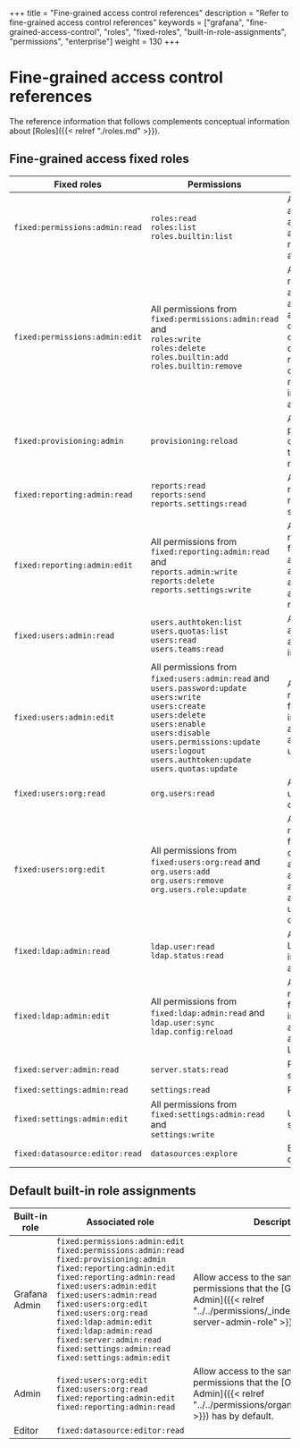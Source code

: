 +++
title = "Fine-grained access control references"
description = "Refer to fine-grained access control references"
keywords = ["grafana", "fine-grained-access-control", "roles", "fixed-roles", "built-in-role-assignments", "permissions", "enterprise"]
weight = 130
+++

# Fine-grained access control references

The reference information that follows complements conceptual information about [Roles]({{< relref "./roles.md" >}}).

## Fine-grained access fixed roles

| Fixed roles                    | Permissions                                                                                                                                                                                                                                                                  | Descriptions                                                                                                                              |
| ------------------------------ | ---------------------------------------------------------------------------------------------------------------------------------------------------------------------------------------------------------------------------------------------------------------------------- | ----------------------------------------------------------------------------------------------------------------------------------------- |
| `fixed:permissions:admin:read` | `roles:read`<br>`roles:list`<br>`roles.builtin:list`                                                                                                                                                                                                                         | Allows to list and get available roles and built-in role assignments.                                                                     |
| `fixed:permissions:admin:edit` | All permissions from `fixed:permissions:admin:read` and <br>`roles:write`<br>`roles:delete`<br>`roles.builtin:add`<br>`roles.builtin:remove`                                                                                                                                 | Allows every read action and in addition allows to create, change and delete custom roles and create or remove built-in role assignments. |
| `fixed:provisioning:admin`     | `provisioning:reload`                                                                                                                                                                                                                                                        | Allow provisioning configurations to be reloaded.                                                                                         |
| `fixed:reporting:admin:read`   | `reports:read`<br>`reports:send`<br>`reports.settings:read`                                                                                                                                                                                                                  | Allows to read reports and report settings.                                                                                               |
| `fixed:reporting:admin:edit`   | All permissions from `fixed:reporting:admin:read` and <br>`reports.admin:write`<br>`reports:delete`<br>`reports.settings:write`                                                                                                                                              | Allows every read action for reports and in addition allows to administer reports.                                                        |
| `fixed:users:admin:read`       | `users.authtoken:list`<br>`users.quotas:list`<br>`users:read`<br>`users.teams:read`                                                                                                                                                                                          | Allows to list and get users and related information.                                                                                     |
| `fixed:users:admin:edit`       | All permissions from `fixed:users:admin:read` and <br>`users.password:update`<br>`users:write`<br>`users:create`<br>`users:delete`<br>`users:enable`<br>`users:disable`<br>`users.permissions:update`<br>`users:logout`<br>`users.authtoken:update`<br>`users.quotas:update` | Allows every read action for users and in addition allows to administer users.                                                            |
| `fixed:users:org:read`         | `org.users:read`                                                                                                                                                                                                                                                             | Allows to get user organizations.                                                                                                         |
| `fixed:users:org:edit`         | All permissions from `fixed:users:org:read` and <br>`org.users:add`<br>`org.users:remove`<br>`org.users.role:update`                                                                                                                                                         | Allows every read action for user organizations and in addition allows to administer user organizations.                                  |
| `fixed:ldap:admin:read`        | `ldap.user:read`<br>`ldap.status:read`                                                                                                                                                                                                                                       | Allows to read LDAP information and status.                                                                                               |
| `fixed:ldap:admin:edit`        | All permissions from `fixed:ldap:admin:read` and <br>`ldap.user:sync`<br>`ldap.config:reload`                                                                                                                                                                                | Allows every read action for LDAP and in addition allows to administer LDAP.                                                              |
| `fixed:server:admin:read`      | `server.stats:read`                                                                                                                                                                                                                                                          | Read server stats                                                                                                                         |
| `fixed:settings:admin:read`    | `settings:read`                                                                                                                                                                                                                                                              | Read settings                                                                                                                             |
| `fixed:settings:admin:edit`    | All permissions from `fixed:settings:admin:read` and<br>`settings:write`                                                                                                                                                                                                     | Update settings                                                                                                                           |
| `fixed:datasource:editor:read` | `datasources:explore`                                                                                                                                                                                                                                                        | Explore datasources                                                                                                                       |

## Default built-in role assignments

| Built-in role | Associated role                                                                                                                                                                                                                                                                                                                                                                                                             | Description                                                                                                                                                                |
| ------------- | --------------------------------------------------------------------------------------------------------------------------------------------------------------------------------------------------------------------------------------------------------------------------------------------------------------------------------------------------------------------------------------------------------------------------- | -------------------------------------------------------------------------------------------------------------------------------------------------------------------------- |
| Grafana Admin | `fixed:permissions:admin:edit`<br>`fixed:permissions:admin:read`<br>`fixed:provisioning:admin`<br>`fixed:reporting:admin:edit`<br>`fixed:reporting:admin:read`<br>`fixed:users:admin:edit`<br>`fixed:users:admin:read`<br>`fixed:users:org:edit`<br>`fixed:users:org:read`<br>`fixed:ldap:admin:edit`<br>`fixed:ldap:admin:read`<br>`fixed:server:admin:read`<br>`fixed:settings:admin:read`<br>`fixed:settings:admin:edit` | Allow access to the same resources and permissions that the [Grafana Server Admin]({{< relref "../../permissions/_index.md#grafana-server-admin-role" >}}) has by default. |
| Admin         | `fixed:users:org:edit`<br>`fixed:users:org:read`<br>`fixed:reporting:admin:edit`<br>`fixed:reporting:admin:read`                                                                                                                                                                                                                                                                                                            | Allow access to the same resources and permissions that the [Organization Admin]({{< relref "../../permissions/organization_roles.md" >}}) has by default.                 |
| Editor        | `fixed:datasource:editor:read`                                                                                                                                                                                                                                                                                                                                                                                              |
